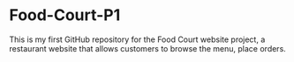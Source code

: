 # Food-Court-P1
This is my first GitHub repository for the Food Court website project, a restaurant website that allows customers to browse the menu, place orders.
